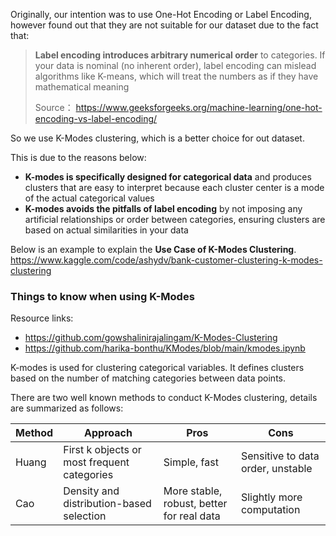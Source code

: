Originally, our intention was to use One-Hot Encoding or Label Encoding, however found out that they are not suitable for our dataset due to the fact that:

> **Label encoding introduces arbitrary numerical order** to categories. 
If your data is nominal (no inherent order), label encoding can mislead algorithms like K-means, which will treat the numbers as if they have mathematical meaning
> 
> 
> Source： https://www.geeksforgeeks.org/machine-learning/one-hot-encoding-vs-label-encoding/
>



So we use K-Modes clustering, which is a better choice for out dataset.

This is due to the reasons below:

- **K-modes is specifically designed for categorical data** and produces clusters that are easy to interpret because each cluster center is a mode of the actual categorical values
- **K-modes avoids the pitfalls of label encoding** by not imposing any artificial relationships or order between categories, ensuring clusters are based on actual similarities in your data

Below is an example to explain the **Use Case of K-Modes Clustering**.
https://www.kaggle.com/code/ashydv/bank-customer-clustering-k-modes-clustering


### Things to know when using K-Modes

Resource links:

- https://github.com/gowshalinirajalingam/K-Modes-Clustering
- https://github.com/harika-bonthu/KModes/blob/main/kmodes.ipynb

K-modes is used for clustering categorical variables.  It defines clusters based on the number of matching categories between data points. 

There are two well known methods to conduct K-Modes clustering, details are summarized as follows:

| **Method** | **Approach** | **Pros** | **Cons** |
| --- | --- | --- | --- |
| Huang | First k objects or most frequent categories | Simple, fast | Sensitive to data order, unstable |
| Cao | Density and distribution-based selection | More stable, robust, better for real data | Slightly more computation |
